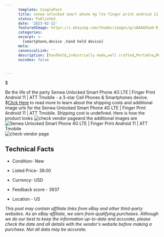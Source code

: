 ```yaml
---
      template: SinglePost
      title: senwa unlocked smart phone 4g lte finger print android 11 att tmobile
      status: Published
      date: '2023-02-12'
      featuredImage: https://i.ebayimg.com/thumbs/images/g/sBAAAOSwO-RjmxmP/s-l225.jpg
      categories: 
      excerpt: >-
        [smartphone,device ,hand held device]
      meta:
      canonicalLink: ''
      description: [handheld,industrially made,well crafted,Portable,Mobile,Compact,Convenient,Lightweight,Maneuverable,Man-portable,Miniature,Carriable,Hand-held,Light,Holdable,Transportable,Mobile device,Pocket-sized,On-the-go,Wireless,Cordless,Compact size,Convenient size, smartphone,device ,hand held device]
      noindex: false
      
        
---
```

$

Be the life of the party Senwa Unlocked Smart Phone 4G LTE | Finger Print Android 11  | ATT Tmobile - a 3-star Cell Phones & Smartphones device.
$[Click Here](https://www.ebay.com/itm/125665380397?hash=item1d423d882d%3Ag%3AsBAAAOSwO-RjmxmP&mkevt=1&mkcid=1&mkrid=711-53200-19255-0&campid=%253CePNCampaignId%253E&customid=%253CreferenceId%253E&toolid=10049) to read more to learn about the shipping costs and additional image urls for the Senwa Unlocked Smart Phone 4G LTE | Finger Print Android 11  | ATT Tmobile. Shipping cost is undefined. Here is how the product looks ![check vendor page](https://i.ebayimg.com/thumbs/images/g/sBAAAOSwO-RjmxmP/s-l225.jpg)and the additional images are![Senwa Unlocked Smart Phone 4G LTE | Finger Print Android 11  | ATT Tmobile](https://i.ebayimg.com/images/g/sBAAAOSwO-RjmxmP/s-l1200.jpg)![check vendor page](https://origin-galleryplus.ebayimg.com/ws/web/125665380397_2_0_1/225x225.jpg,https://origin-galleryplus.ebayimg.com/ws/web/125665380397_3_0_1/225x225.jpg,https://origin-galleryplus.ebayimg.com/ws/web/125665380397_4_0_1/225x225.jpg,https://origin-galleryplus.ebayimg.com/ws/web/125665380397_5_0_1/225x225.jpg,https://origin-galleryplus.ebayimg.com/ws/web/125665380397_6_0_1/225x225.jpg)



 ## Technical Facts 



     
      

 - Condition- New 


      

 - Listed Price- 39.00 


      

 - Currency- USD 


      

 - Feedback score - 3937 


      

 - Location - US 


      
      

 *_This post may contain affiliate links from eBay and other third-party websites. As an eBay affiliate, we earn from qualifying purchases. Although we do our best to keep the information up-to-date and accurate, please check the date and all details with the vendor's website before making a purchase. Not all data may be accurate._*






